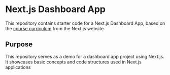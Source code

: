 # Next.js Dashboard App

This repository contains starter code for a Next.js Dashboard App, based on the [course curriculum](https://nextjs.org/learn) from the Next.js website.

## Purpose

This repository serves as a demo for a dashboard app project using Next.js. It showcases basic concepts and code structures used in Next.js applications
